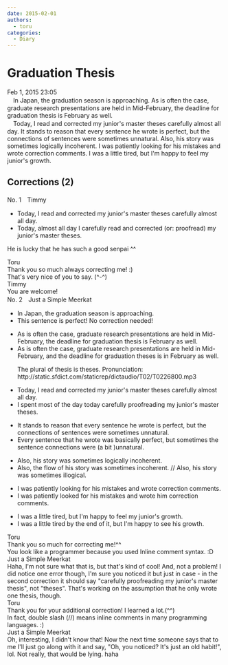 ```yaml
---
date: 2015-02-01
authors:
  - toru
categories:
  - Diary
---
```


<h1 id="subject_show">Graduation Thesis</h1>
<div class="date">Feb 1, 2015 23:05</div>
<div id="post"><div id="body_show_ori">
　In Japan, the graduation season is approaching. As is often the case, graduate research presentations are held in Mid-February, the deadline for graduation thesis is February as well.<br/>　Today, I read and corrected my junior's master theses carefully almost all day. It stands to reason that every sentence he wrote is perfect, but the connections of sentences were sometimes unnatural. Also, his story was sometimes logically incoherent. I was patiently looking for his mistakes and wrote correction comments. I was a little tired, but I'm happy to feel my junior's growth.
</div></div>

<!-- more -->


## Corrections (2)
<div id="block"><div class="first_name"> No. 1　<span class="just_name">Timmy</span></div><div id="block2">
<ul class="correction_field">
<li class="incorrect">Today, I read and corrected my junior's master theses carefully almost all day.</li>
<li class="corrected correct">
Today, almost all day I carefully read and corrected (or: proofread) my junior's master theses.
</li>
</ul>
<p class="comment_small">
 He is lucky that he has such a good senpai ^^
</p>

</div><div class="name"><span class="just_name">Toru</span><br>
Thank you so much always correcting me! :)<br/>That's very nice of you to say. (^-^)
</div>
<div class="name"><span class="just_name">Timmy</span><br>
You are welcome!
</div>
</div>
<div id="block"><div class="first_name"> No. 2　<span class="just_name">Just a Simple Meerkat</span></div><div id="block2">
<ul class="correction_field">
<li class="incorrect">In Japan, the graduation season is approaching.</li>
<li class="corrected perfect">This sentence is perfect! No correction needed!</li>
</ul>
<ul class="correction_field">
<li class="incorrect">As is often the case, graduate research presentations are held in Mid-February, the deadline for graduation thesis is February as well.</li>
<li class="corrected correct">
As is often the case, graduate research presentations are held in Mid-February, <span class="f_blue">and </span>the deadline for graduation thes<span class="f_red">e</span>s is <span class="f_blue">in </span>February as well.
<p class="correction_comment">The plural of thesis is theses. Pronunciation: http://static.sfdict.com/staticrep/dictaudio/T02/T0226800.mp3</p>
</li>
</ul>
<ul class="correction_field">
<li class="incorrect">Today, I read and corrected my junior's master theses carefully almost all day.</li>
<li class="corrected correct">
<span class="f_blue">I spent most of the day</span> today <span class="f_blue">carefully proofreading</span> my junior's master theses.
</li>
</ul>
<ul class="correction_field">
<li class="incorrect">It stands to reason that every sentence he wrote is perfect, but the connections of sentences were sometimes unnatural.</li>
<li class="corrected correct">
<span class="f_blue">E</span>very sentence <span class="f_blue">that </span>he wrote <span class="f_blue">was</span> <span class="f_blue">basically </span>perfect, but <span class="f_blue">sometimes </span>the <span class="f_blue">sentence connections</span> were <span class="f_blue">(a bit )</span>unnatural.
</li>
</ul>
<ul class="correction_field">
<li class="incorrect">Also, his story was sometimes logically incoherent.</li>
<li class="corrected correct">
Also, <span class="f_blue">the flow of </span>his story was sometimes incoherent. // Also, his story was sometimes<span class="f_blue"> illogical</span>.
</li>
</ul>
<ul class="correction_field">
<li class="incorrect">I was patiently looking for his mistakes and wrote correction comments.</li>
<li class="corrected correct">
I <span class="sline"><span class="f_red">was </span></span>patiently look<span class="f_blue">ed</span> for his mistakes and wrote him correction comments.
</li>
</ul>
<ul class="correction_field">
<li class="incorrect">I was a little tired, but I'm happy to feel my junior's growth.</li>
<li class="corrected correct">
I was a little tired <span class="f_blue">by the end of it</span>, but I'm happy to<span class="f_blue"> see his</span> growth.
</li>
</ul>
</div><div class="name"><span class="just_name">Toru</span><br>
Thank you so much for correcting me!^^<br/>You look like a programmer because you used Inline comment syntax. :D
</div>
<div class="name"><span class="just_name">Just a Simple Meerkat</span><br>
Haha, I'm not sure what that is, but that's kind of cool! And, not a problem! I did notice one error though, I'm sure you noticed it but just in case - in the second correction it should say "carefully proofreading my junior's master thesis", not "theses". That's working on the assumption that he only wrote one thesis, though.
</div>
<div class="name"><span class="just_name">Toru</span><br>
Thank you for your additional correction! I learned a lot.(^^)<br/>In fact, double slash (//) means inline comments in many programming languages. :)
</div>
<div class="name"><span class="just_name">Just a Simple Meerkat</span><br>
Oh, interesting, I didn't know that! Now the next time someone says that to me I'll just go along with it and say, "Oh, you noticed? It's just an old habit!", lol. Not really, that would be lying. haha 
</div>
</div>
